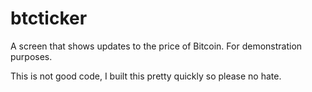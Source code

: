 # btcticker
A screen that shows updates to the price of Bitcoin. For demonstration purposes.

This is not good code, I built this pretty quickly so please no hate.
